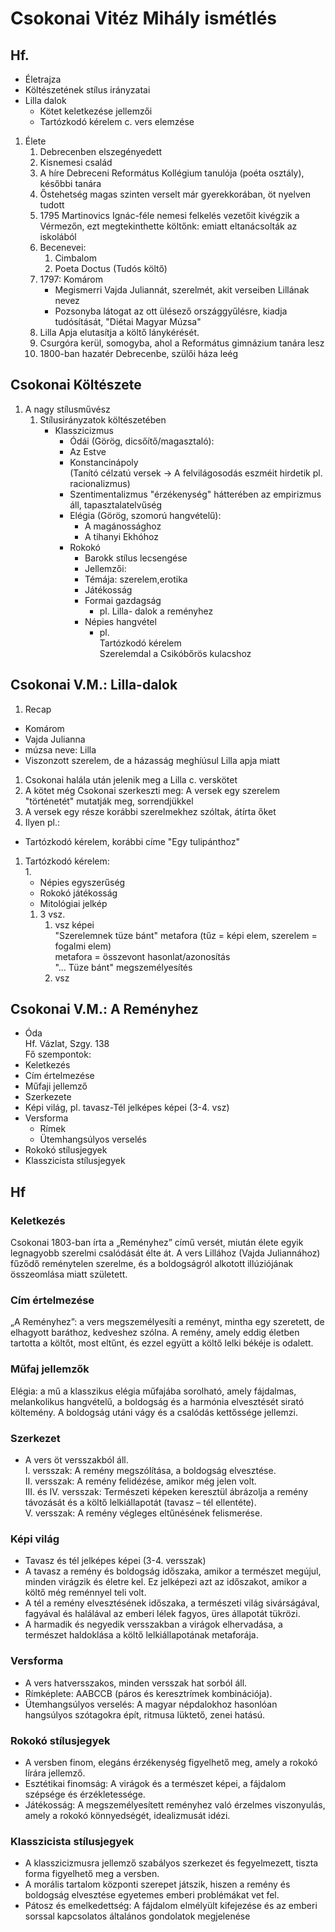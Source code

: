 # Csokonai Vitéz Mihály ismétlés  
## Hf.  
- Életrajza  
- Költészetének stílus irányzatai  
- Lilla dalok  
	- Kötet keletkezése jellemzői  
	- Tartózkodó kérelem c. vers elemzése  
  
1. Élete  
	1. Debrecenben elszegényedett  
	2. Kisnemesi család  
	3. A híre Debreceni Református Kollégium tanulója (poéta osztály), későbbi tanára  
	4. Őstehetség magas szinten verselt már gyerekkorában, öt nyelven tudott  
	5. 1795 Martinovics Ignác-féle nemesi felkelés vezetőit kivégzik a Vérmezőn, ezt megtekinthette költőnk: emiatt eltanácsolták az iskolából  
	6. Becenevei:  
		1. Cimbalom  
		2. Poeta Doctus (Tudós költő)  
	7. 1797: Komárom  
		- Megismerri Vajda Juliannát, szerelmét, akit verseiben Lillának nevez  
		- Pozsonyba látogat az ott ülésező országgyűlésre, kiadja tudósítását, "Diétai Magyar Múzsa"  
	8. Lilla Apja elutasítja a költő lánykérését.  
	9.  Csurgóra kerül, somogyba, ahol a Református gimnázium tanára lesz  
	10. 1800-ban hazatér Debrecenbe, szülői háza leég  
## Csokonai Költészete  
1. A nagy stílusművész  
	1. Stílusirányzatok költészetében  
		- Klasszicizmus  
			- Ódái (Görög, dicsőítő/magasztaló):  
			- Az Estve  
			- Konstancinápoly  
			(Tanító célzatú versek -> A felvilágosodás eszméit hirdetik pl. racionalizmus)  
			- Szentimentalizmus "érzékenység" hátterében az empirizmus áll, tapasztalatelvűség  
			- Elégia (Görög, szomorú hangvételű):  
				- A magánossághoz  
				- A tihanyi Ekhóhoz  
			- Rokokó  
				- Barokk stílus lecsengése  
				- Jellemzői:  
				- Témája: szerelem,erotika  
				- Játékosság  
				- Formai gazdagság  
					- pl. Lilla- dalok a reményhez  
				- Népies hangvétel  
					- pl.  
					Tartózkodó kérelem  
					Szerelemdal a Csikóbőrös kulacshoz  
## Csokonai V.M.: Lilla-dalok  
1. Recap  
- Komárom  
- Vajda Julianna  
- múzsa neve: Lilla  
- Viszonzott szerelem, de a házasság meghíúsul Lilla apja miatt  
1. Csokonai halála után jelenik meg a Lilla c. verskötet  
2. A kötet még Csokonai szerkeszti meg: A versek egy szerelem "történetét" mutatják meg, sorrendjükkel  
3. A versek egy része korábbi szerelmekhez szóltak, átírta őket  
4. Ilyen pl.:  
- Tartózkodó kérelem, korábbi címe "Egy tulipánthoz"  
1. Tartózkodó kérelem:  
	1.  
	- Népies egyszerűség  
	- Rokokó játékosság  
	- Mitológiai jelkép  
	1. 3 vsz.  
		1. vsz képei  
		"Szerelemnek tüze bánt" metafora (tűz = képi elem, szerelem = fogalmi elem)  
		metafora = összevont hasonlat/azonosítás  
		"... Tüze bánt" megszemélyesítés  
		2. vsz  
## Csokonai V.M.: A Reményhez  
- Óda  
Hf. Vázlat, Szgy. 138  
Fő szempontok:  
- Keletkezés  
- Cím értelmezése  
- Műfaji jellemző  
- Szerkezete  
- Képi világ, pl. tavasz-Tél jelképes képei (3-4. vsz)  
- Versforma  
	- Rímek  
	- Ütemhangsúlyos verselés  
- Rokokó stílusjegyek  
- Klasszicista stílusjegyek  
## Hf  
### Keletkezés  
Csokonai 1803-ban írta a „Reményhez” című versét, miután élete egyik legnagyobb szerelmi csalódását élte át. A vers Lillához (Vajda Juliannához) fűződő reménytelen szerelme, és a boldogságról alkotott illúziójának összeomlása miatt született.  
### Cím értelmezése  
„A Reményhez”: a vers megszemélyesíti a reményt, mintha egy szeretett, de elhagyott baráthoz, kedveshez szólna. A remény, amely eddig életben tartotta a költőt, most eltűnt, és ezzel együtt a költő lelki békéje is odalett.  
### Műfaj jellemzők  
Elégia: a mű a klasszikus elégia műfajába sorolható, amely fájdalmas, melankolikus hangvételű, a boldogság és a harmónia elvesztését sirató költemény. A boldogság utáni vágy és a csalódás kettőssége jellemzi.  
### Szerkezet  
- A vers öt versszakból áll.  
	I. versszak: A remény megszólítása, a boldogság elvesztése.  
	II. versszak: A remény felidézése, amikor még jelen volt.  
	III. és IV. versszak: Természeti képeken keresztül ábrázolja a remény távozását és a költő lelkiállapotát (tavasz – tél ellentéte).  
	V. versszak: A remény végleges eltűnésének felismerése.  
### Képi világ  
- Tavasz és tél jelképes képei (3-4. versszak)  
- A tavasz a remény és boldogság időszaka, amikor a természet megújul, minden virágzik és életre kel. Ez jelképezi azt az időszakot, amikor a költő még reménnyel teli volt.  
- A tél a remény elvesztésének időszaka, a természeti világ sivárságával, fagyával és halálával az emberi lélek fagyos, üres állapotát tükrözi.  
- A harmadik és negyedik versszakban a virágok elhervadása, a természet haldoklása a költő lelkiállapotának metaforája.  
### Versforma  
- A vers hatversszakos, minden versszak hat sorból áll.  
- Rímképlete: AABCCB (páros és keresztrímek kombinációja).  
- Ütemhangsúlyos verselés: A magyar népdalokhoz hasonlóan hangsúlyos szótagokra épít, ritmusa lüktető, zenei hatású.  
### Rokokó stílusjegyek  
- A versben finom, elegáns érzékenység figyelhető meg, amely a rokokó lírára jellemző.  
- Esztétikai finomság: A virágok és a természet képei, a fájdalom szépsége és érzékletessége.  
- Játékosság: A megszemélyesített reményhez való érzelmes viszonyulás, amely a rokokó könnyedségét, idealizmusát idézi.  
### Klasszicista stílusjegyek  
- A klasszicizmusra jellemző szabályos szerkezet és fegyelmezett, tiszta forma figyelhető meg a versben.  
- A morális tartalom központi szerepet játszik, hiszen a remény és boldogság elvesztése egyetemes emberi problémákat vet fel.  
- Pátosz és emelkedettség: A fájdalom elmélyült kifejezése és az emberi sorssal kapcsolatos általános gondolatok megjelenése  
